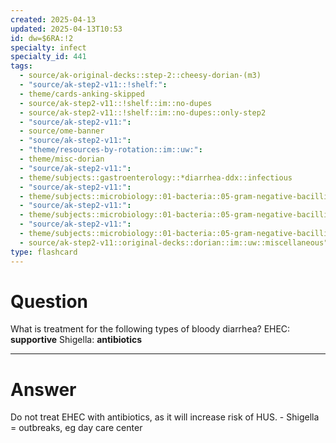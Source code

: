 ```yaml
---
created: 2025-04-13
updated: 2025-04-13T10:53
id: dw=$6RA:!2
specialty: infect
specialty_id: 441
tags:
  - source/ak-original-decks::step-2::cheesy-dorian-(m3)
  - "source/ak-step2-v11::!shelf:": 
  - theme/cards-anking-skipped
  - source/ak-step2-v11::!shelf::im::no-dupes
  - source/ak-step2-v11::!shelf::im::no-dupes::only-step2
  - "source/ak-step2-v11:": 
  - source/ome-banner
  - "source/ak-step2-v11:": 
  - "theme/resources-by-rotation::im::uw:": 
  - theme/misc-dorian
  - "source/ak-step2-v11:": 
  - theme/subjects::gastroenterology::*diarrhea-ddx::infectious
  - "source/ak-step2-v11:": 
  - theme/subjects::microbiology::01-bacteria::05-gram-negative-bacilli-enteric::e-coli
  - "source/ak-step2-v11:": 
  - theme/subjects::microbiology::01-bacteria::05-gram-negative-bacilli-enteric::e-coli::management
  - "source/ak-step2-v11:": 
  - theme/subjects::microbiology::01-bacteria::05-gram-negative-bacilli-enteric::shigella-dysenteriae
  - source/ak-step2-v11::original-decks::dorian::im::uw::miscellaneous"
type: flashcard
---
```


# Question
What is treatment for the following types of bloody diarrhea?   EHEC: **supportive** Shigella: **antibiotics**

---

# Answer
Do not treat EHEC with antibiotics, as it will increase risk of HUS. - Shigella = outbreaks, eg day care center